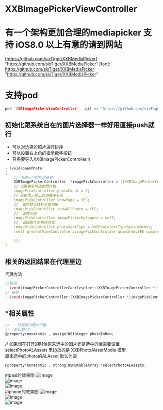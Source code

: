 # XXBImagePickerViewController
# 有一个架构更加合理的mediapicker 支持 iOS8.0 以上有意的请到网站</br>
[https://github.com/sixTiger/XXBMediaPicker] : "https://github.com/sixTiger/XXBMediaPicker"
[foo]: https://github.com/sixTiger/XXBMediaPicker  "https://github.com/sixTiger/XXBMediaPicker"
# 支持pod
``` c
pod 'XXBImagePickerViewController', :git => "https://github.com/sixTiger/XXBImagePickerViewController"
```
## 初始化跟系统自在的图片选择器一样好用直接push就行
 * 可以对选择的照片进行排序 <br>
 * 可以设置右上角的指示数字按钮<br>
 * 只需要导入XXBImagePickerController.h
``` c
- (void)openPhoto
{
    // 创建一个照片选择器
    XXBImagePickerController  *imagePickController = [[XXBImagePickerController alloc] init];
    // 设置做多可选的照片数
    imagePickController.photoCount = 3;
    // 是都展示左上角的数字标签
    imagePickController.showPage = YES;
    //  是否默认打开全部相册
    imagePickController.showAllPhoto = YES;
    //  设置代理
    imagePickController.imagePickerDelegate = self;
    //  返回照片的排序方式
    imagePickController.photoSortType = XXBPhotoSortTypeSystemOrder;
    [self presentViewController:imagePickController animated:YES completion:^{
        
    }];
}
```
## 相关的返回结果在代理里边
   代理方法
``` c
//取消
- (void)imagePickerControllerCancleselect:(XXBImagePickerController *)imagePickController;
// 确定
- (void)imagePickerController:(XXBImagePickerController *)imagePickController didselectPhotos:(NSArray *)selectPhotos;
```
## *相关属性
``` c
//  一行显示的照片个数
//  默认是4个
@property(nonatomic , assign)NSInteger photoInRow;
```
//  如果想在打开的时候原来选中的图片还是选中的话需要设置 selectPhotoALAssets  里边放的是 XXBPhotoAlasetModle 模型 <br>
原来选中的photo的ALAsset 默认为空<br>
``` c
@property(nonatomic , strong)NSMutableArray *selectPhotoALAssets;
```
#ipaid的效果图
![image](./image/1.png)<br>
![image](./image/2.png)<br>
![image](./image/3.png)<br>
#iphone的效果图
![image](./image/4.png)<br>
![image](./image/5.png)<br>
![image](./image/6.png)<br>

